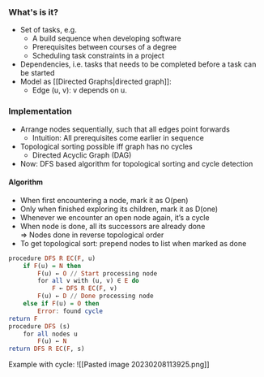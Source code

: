 ### What's is it?
- Set of tasks, e.g.  
	- A build sequence when developing software  
	- Prerequisites between courses of a degree  
	- Scheduling task constraints in a project  
- Dependencies, i.e. tasks that needs to be completed before a task can be started
- Model as [[Directed Graphs|directed graph]]:  
	- Edge (u, v): v depends on u.

### Implementation
- Arrange nodes sequentially, such that all edges point forwards  
	- Intuition: All prerequisites come earlier in sequence  
- Topological sorting possible iff graph has no cycles  
	- Directed Acyclic Graph (DAG)  
- Now: DFS based algorithm for topological sorting and cycle detection

#### Algorithm
- When first encountering a node, mark it as O(pen)  
- Only when finished exploring its children, mark it as D(one)  
- Whenever we encounter an open node again, it’s a cycle  
- When node is done, all its successors are already done  
⇒ Nodes done in reverse topological order  
- To get topological sort: prepend nodes to list when marked as done

```haskell
procedure DFS R EC(F, u)  
	if F(u) = N then  
		F(u) ← O // Start processing node  
		for all v with (u, v) ∈ E do  
			F ← DFS R EC(F, v)  
		F(u) ← D // Done processing node  
	else if F(u) = O then  
		Error: found cycle  
return F  
procedure DFS (s)  
	for all nodes u  
		F(u) ← N  
return DFS R EC(F, s)
```

Example with cycle:
![[Pasted image 20230208113925.png]]